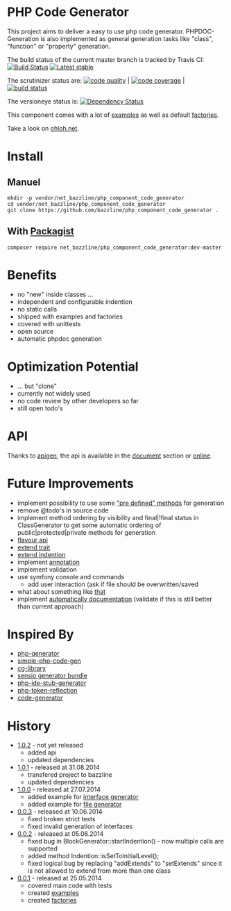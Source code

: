 # PHP Code Generator

This project aims to deliver a easy to use php code generator.
PHPDOC-Generation is also implemented as general generation tasks like "class", "function" or "property" generation.

The build status of the current master branch is tracked by Travis CI: 
[![Build Status](https://travis-ci.org/bazzline/php_component_code_generator.png?branch=master)](http://travis-ci.org/bazzline/php_component_code_generator)
[![Latest stable](https://img.shields.io/packagist/v/net_bazzline/php_component_code_generator.svg)](https://packagist.org/packages/net_bazzline/php_component_code_generator)

The scrutinizer status are:
[![code quality](https://scrutinizer-ci.com/g/bazzline/php_component_code_generator/badges/quality-score.png?b=master)](https://scrutinizer-ci.com/g/bazzline/php_component_code_generator/) | [![code coverage](https://scrutinizer-ci.com/g/bazzline/php_component_code_generator/badges/coverage.png?b=master)](https://scrutinizer-ci.com/g/bazzline/php_component_code_generator/) | [![build status](https://scrutinizer-ci.com/g/bazzline/php_component_locator_generator/badges/build.png?b=master)](https://scrutinizer-ci.com/g/bazzline/php_component_code_generator/)

The versioneye status is:
[![Dependency Status](https://www.versioneye.com/user/projects/54036dbbeab62ac615000143/badge.svg?style=flat)](https://www.versioneye.com/user/projects/54036dbbeab62ac615000143)

This component comes with a lot of [examples](https://github.com/bazzline/php_component_code_generator/tree/master/example) as well as default [factories](https://github.com/bazzline/php_component_code_generator/tree/master/source/Net/Bazzline/Component/CodeGenerator/Factory).

Take a look on [ohloh.net](https://www.ohloh.net/p/php_component_code_generator).

# Install

## Manuel

    mkdir -p vendor/net_bazzline/php_component_code_generator
    cd vendor/net_bazzline/php_component_code_generator
    git clone https://github.com/bazzline/php_component_code_generator .

## With [Packagist](https://packagist.org/packages/net_bazzline/php_component_code_generator)

    composer require net_bazzline/php_component_code_generator:dev-master

# Benefits

* no "new" inside classes ...
* independent and configurable indention
* no static calls
* shipped with examples and factories
* covered with unittests
* open source
* automatic phpdoc generation

# Optimization Potential 

* ... but "clone"
* currently not widely used 
* no code review by other developers so far
* still open todo's

# API

Thanks to [apigen](https://github.com/apigen/apigen), the api is available in the [document](https://github.com/bazzline/php_component_code_generator/blob/master/document/index.html) section or [online](http://code.bazzline.net/).

# Future Improvements

* implement possibility to use some ["pre defined" methods](https://github.com/wells5609/CodeGenerator/tree/master/src/CodeGenerator/Method) for generation
* remove @todo's in source code
* implement method ordering by visibility and final|!final status in ClassGenerator to get some automatic ordering of public|protected|private methods for generation
* [flavour api](https://github.com/propelorm/Propel/blob/master/generator/lib/builder/om/OMBuilder.php)
* [extend trait](https://github.com/Speicher210/CodeGenerator/blob/master/docs/php/oop/generate-trait.md)
* [extend indention](https://github.com/Speicher210/CodeGenerator/blob/master/src/Wingu/OctopusCore/CodeGenerator/GeneratorInterface.php)
* implement [annotation](https://github.com/Speicher210/CodeGenerator/tree/master/src/Wingu/OctopusCore/CodeGenerator/PHP/Annotation)
* implement validation
* use symfony console and commands
    * add user interaction (ask if file should be overwritten/saved
* what about something like [that](https://github.com/zetacomponents/PhpGenerator/blob/master/docs/example_general.php)
* implement [automatically documentation](https://github.com/wells5609/CodeGenerator) (validate if this is still better than current approach)

# Inspired By

* [php-generator](https://github.com/nette/php-generator)
* [simple-php-code-gen](https://github.com/gotohr/simple-php-code-gen)
* [cg-library](https://github.com/schmittjoh/cg-library)
* [sensio generator bundle](https://github.com/sensiolabs/SensioGeneratorBundle)
* [php-ide-stub-generator](https://github.com/racztiborzoltan/php-ide-stub-generator)
* [php-token-reflection](https://github.com/Andrewsville/PHP-Token-Reflection)
* [code-generator](https://github.com/Speicher210/CodeGenerator)

# History

* [1.0.2](https://github.com/bazzline/php_component_code_generator/tree/1.0.2) - not yet released
    * added api
    * updated dependencies
* [1.0.1](https://github.com/bazzline/php_component_code_generator/tree/1.0.1) - released at 31.08.2014
    * transfered project to bazzline
    * updated dependencies
* [1.0.0](https://github.com/bazzline/php_component_code_generator/tree/1.0.0) - released at 27.07.2014
    * added example for [interface generator](https://github.com/bazzline/php_component_code_generator/tree/1.0.0/example/InterfaceExample.php)
    * added example for [file generator](https://github.com/bazzline/php_component_code_generator/tree/1.0.0/example/FileExample.php)
* [0.0.3](https://github.com/bazzline/php_component_code_generator/tree/0.0.3) - released at 10.06.2014
    * fixed broken strict tests
    * fixed invalid generation of interfaces
* [0.0.2](https://github.com/bazzline/php_component_code_generator/tree/0.0.2) - released at 05.06.2014
    * fixed bug in BlockGenerator::startIndention() - now multiple calls are supported
    * added method Indention::isSetToInitialLevel();
    * fixed logical bug by replacing "addExtends" to "setExtends" since it is not allowed to extend from more than one class
* [0.0.1](https://github.com/bazzline/php_component_code_generator/tree/0.0.1) - released at 25.05.2014
    * covered main code with tests
    * created [examples](https://github.com/bazzline/php_component_code_generator/tree/0.0.1/example)
    * created [factories](https://github.com/bazzline/php_component_code_generator/tree/0.0.1/source/Net/Bazzline/Component/CodeGenerator/Factory)
